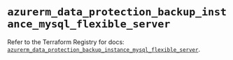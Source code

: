 # `azurerm_data_protection_backup_instance_mysql_flexible_server`

Refer to the Terraform Registry for docs: [`azurerm_data_protection_backup_instance_mysql_flexible_server`](https://registry.terraform.io/providers/hashicorp/azurerm/4.44.0/docs/resources/data_protection_backup_instance_mysql_flexible_server).

